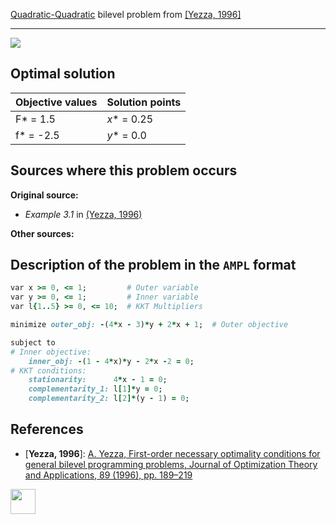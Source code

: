 [Quadratic-Quadratic](/BASBLib/QP-QP-problems) bilevel problem from [\[Yezza, 1996\]][Yezza, 1996]

---

![](/BASBLib/images/y_1996_02_eq.jpg)

## Optimal solution

Objective values   | Solution points         |
------------------ | ----------------------- |
F* = 1.5           | _x_* = 0.25             |
f* = -2.5          | _y_* = 0.0              |

## Sources where this problem occurs

__Original source:__

 - _Example 3.1_ in [(Yezza, 1996)][Yezza, 1996]

__Other sources:__

## Description of the problem in the `AMPL` format

```ruby
var x >= 0, <= 1;         # Outer variable
var y >= 0, <= 1;         # Inner variable
var l{1..5} >= 0, <= 10;  # KKT Multipliers

minimize outer_obj: -(4*x - 3)*y + 2*x + 1;  # Outer objective

subject to
# Inner objective:
    inner_obj: -(1 - 4*x)*y - 2*x -2 = 0;
# KKT conditions:
    stationarity:      4*x - 1 = 0;
    complementarity_1: l[1]*y = 0;
    complementarity_2: l[2]*(y - 1) = 0;
```

##  References

- [**Yezza, 1996**]: [A. Yezza, First-order necessary optimality conditions for general bilevel programming problems, Journal of Optimization Theory and Applications, 89 (1996), pp. 189–219](https://doi.org/10.1007/BF02192648)

[<img src="http://www.interupgrade.com/images/pfeil-backbutton.png" width="40" height="40">](/BASBLib/QP-QP-problems "Back to summary of QP-QP bilevel problems")

[Yezza, 1996]: https://doi.org/10.1007/BF02192648
